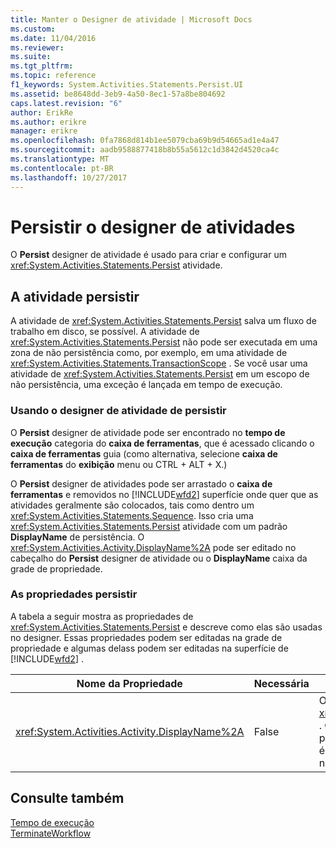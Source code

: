 ```yaml
---
title: Manter o Designer de atividade | Microsoft Docs
ms.custom: 
ms.date: 11/04/2016
ms.reviewer: 
ms.suite: 
ms.tgt_pltfrm: 
ms.topic: reference
f1_keywords: System.Activities.Statements.Persist.UI
ms.assetid: be8648dd-3eb9-4a50-8ec1-57a8be804692
caps.latest.revision: "6"
author: ErikRe
ms.author: erikre
manager: erikre
ms.openlocfilehash: 0fa7868d814b1ee5079cba69b9d54665ad1e4a47
ms.sourcegitcommit: aadb9588877418b8b55a5612c1d3842d4520ca4c
ms.translationtype: MT
ms.contentlocale: pt-BR
ms.lasthandoff: 10/27/2017
---
```

# <a name="persist-activity-designer"></a>Persistir o designer de atividades
O **Persist** designer de atividade é usado para criar e configurar um <xref:System.Activities.Statements.Persist> atividade.  
  
## <a name="the-persist-activity"></a>A atividade persistir  
 A atividade de <xref:System.Activities.Statements.Persist> salva um fluxo de trabalho em disco, se possível. A atividade de <xref:System.Activities.Statements.Persist> não pode ser executada em uma zona de não persistência como, por exemplo, em uma atividade de <xref:System.Activities.Statements.TransactionScope> . Se você usar uma atividade de <xref:System.Activities.Statements.Persist> em um escopo de não persistência, uma exceção é lançada em tempo de execução.  
  
### <a name="using-the-persist-activity-designer"></a>Usando o designer de atividade de persistir  
 O **Persist** designer de atividade pode ser encontrado no **tempo de execução** categoria do **caixa de ferramentas**, que é acessado clicando o **caixa de ferramentas** guia (como alternativa, selecione **caixa de ferramentas** do **exibição** menu ou CTRL + ALT + X.)  
  
 O **Persist** designer de atividades pode ser arrastado o **caixa de ferramentas** e removidos no [!INCLUDE[wfd2](../workflow-designer/includes/wfd2_md.md)] superfície onde quer que as atividades geralmente são colocados, tais como dentro um <xref:System.Activities.Statements.Sequence>. Isso cria uma <xref:System.Activities.Statements.Persist> atividade com um padrão **DisplayName** de persistência. O <xref:System.Activities.Activity.DisplayName%2A> pode ser editado no cabeçalho do **Persist** designer de atividade ou o **DisplayName** caixa da grade de propriedade.  
  
### <a name="the-persist-properties"></a>As propriedades persistir  
 A tabela a seguir mostra as propriedades de <xref:System.Activities.Statements.Persist> e descreve como elas são usadas no designer. Essas propriedades podem ser editadas na grade de propriedade e algumas delass podem ser editadas na superfície de [!INCLUDE[wfd2](../workflow-designer/includes/wfd2_md.md)] .  
  
|Nome da Propriedade|Necessária|Uso|  
|-------------------|--------------|-----------|  
|<xref:System.Activities.Activity.DisplayName%2A>|False|O nome amigável de atividade de <xref:System.Activities.Statements.Persist> . O padrão é persiste. Embora o nome para exibição não é necessário restrita, é uma prática recomendada usar um nome para exibição.|  
  
## <a name="see-also"></a>Consulte também  
 [Tempo de execução](../workflow-designer/runtime-activity-designers.md)   
 [TerminateWorkflow](../workflow-designer/terminateworkflow-activity-designer.md)